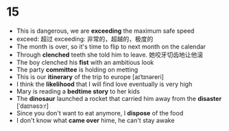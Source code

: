 # 15

- This is dangerous, we are **exceeding** the maximum safe speed
- exceed: 超过  exceeding: 非常的，超越的，极度的
- The month is over, so it's time to flip to next month on the calendar
- Through **clenched** teeth she told him to leave. 她咬牙切齿地让他滚
- The boy clenched his **fist** with an ambitious look
- The party **committee** is holding on metting
- This is our **itinerary** of the trip to europe [aɪˈtɪnəreri]
- I think the **likelihood** that I will find love eventually is very high
- Mary is reading a **bedtime story** to her kids
- The **dinosaur** launched a rocket that carried him away from the **disaster**  [ˈdaɪnəsɔːr]
- Since you don't want to eat anymore, I **dispose** of the food
- I don't know what **came over** hime, he can't stay awake

